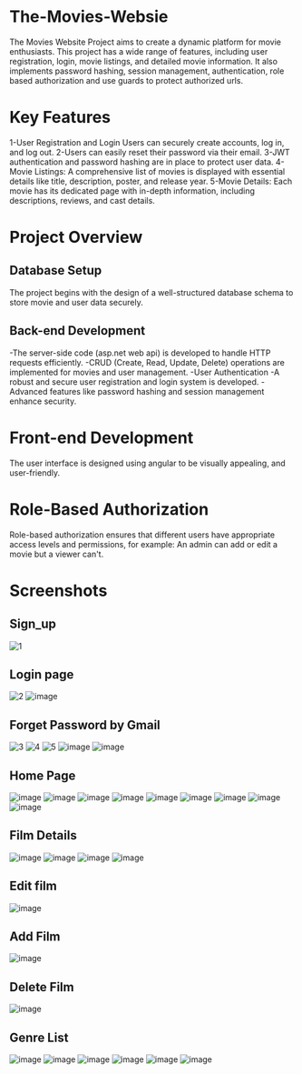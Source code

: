 # The-Movies-Websie

The Movies Website Project aims to create a dynamic platform for movie enthusiasts. This project has a wide range of features, including user registration, login, movie listings, and detailed movie information. It also implements password hashing, session management, authentication, role based authorization and use guards to protect authorized urls.
# Key Features

1-User Registration and Login Users can securely create accounts, log in, and log out.
2-Users can easily reset their password via their email.
3-JWT authentication and password hashing are in place to protect user data.
4-Movie Listings: A comprehensive list of movies is displayed with essential details like title, description, poster, and release year.
5-Movie Details: Each movie has its dedicated page with in-depth information, including descriptions, reviews, and cast details.

# Project Overview
## Database Setup
The project begins with the design of a well-structured database schema to store movie and user data securely.

## Back-end Development
-The server-side code (asp.net web api) is developed to handle HTTP requests efficiently.
-CRUD (Create, Read, Update, Delete) operations are implemented for movies and user management.
-User Authentication
-A robust and secure user registration and login system is developed.
-Advanced features like password hashing and session management enhance security.

# Front-end Development
The user interface is designed using angular to be visually appealing, and user-friendly.

# Role-Based Authorization
Role-based authorization ensures that different users have appropriate access levels and permissions, for example: An admin can add or edit a movie but a viewer can't.

# Screenshots
## Sign_up
![1](https://github.com/nadamohamed2711/Movies_Website/assets/99842002/e6cd7e74-a4ab-409a-a904-eb9eafa1056a)

## Login page
![2](https://github.com/nadamohamed2711/Movies_Website/assets/99842002/a2554eb5-ecf5-406f-a52b-fd335f01a0d6)
![image](https://github.com/nadamohamed2711/Movies_Website/assets/99842002/a07759ae-cdcc-45a4-bdc9-086bb4c352d5)

## Forget Password by Gmail

![3](https://github.com/nadamohamed2711/Movies_Website/assets/99842002/716834df-1657-495f-b7c9-24ae9429c822)
![4](https://github.com/nadamohamed2711/Movies_Website/assets/99842002/a87509a1-73f5-40df-acd8-463f514796b2)
![5](https://github.com/nadamohamed2711/Movies_Website/assets/99842002/fc1d180c-d65a-44a1-9425-5994f2fd63f1)
![image](https://github.com/nadamohamed2711/Movies_Website/assets/99842002/4562279e-36ce-4510-be44-e4a065d4be4f)
![image](https://github.com/nadamohamed2711/Movies_Website/assets/99842002/8e5a4914-5443-4315-9ea3-22408e705384)

## Home Page
![image](https://github.com/nadamohamed2711/Movies_Website/assets/99842002/dc865832-22ff-4448-b806-5dd37f21d66e)
![image](https://github.com/nadamohamed2711/Movies_Website/assets/99842002/84522912-a8d8-4958-8feb-8b6f0e4196b3)
![image](https://github.com/nadamohamed2711/Movies_Website/assets/99842002/9af42574-ec15-44f1-9c0a-34c96a5b7dc5)
![image](https://github.com/nadamohamed2711/Movies_Website/assets/99842002/5c65ecbe-9bd4-4ff8-86eb-0f58d8c3550f)
![image](https://github.com/nadamohamed2711/Movies_Website/assets/99842002/d2bf4e88-1e0c-4f20-9f0f-9051599b6f47)
![image](https://github.com/nadamohamed2711/Movies_Website/assets/99842002/e8f4d7bf-18b0-471b-b29f-340712cbed74)
![image](https://github.com/nadamohamed2711/Movies_Website/assets/99842002/9e6905f7-daec-4165-bdbb-d3eb0844da14)
![image](https://github.com/nadamohamed2711/Movies_Website/assets/99842002/7d764aa4-621a-4e8a-bd8a-ba8ec578f0ab)
![image](https://github.com/nadamohamed2711/Movies_Website/assets/99842002/891322db-4c8a-490f-9598-ffd9a1b6f453)

## Film Details
![image](https://github.com/nadamohamed2711/Movies_Website/assets/99842002/7933b48a-0ca7-4cc9-9ecd-07208e64755e)
![image](https://github.com/nadamohamed2711/Movies_Website/assets/99842002/7843a648-5a71-441b-ab67-8a243428d84c)
![image](https://github.com/nadamohamed2711/Movies_Website/assets/99842002/59b75c2b-870c-4ef5-9946-13bb02c633e9)
![image](https://github.com/nadamohamed2711/Movies_Website/assets/99842002/f8590777-a3b5-4d97-bd90-14a634f2d04a)

## Edit film
![image](https://github.com/nadamohamed2711/Movies_Website/assets/99842002/9df6b2cd-05aa-42b2-8d4f-a5ec3bf12431)
## Add Film
![image](https://github.com/nadamohamed2711/Movies_Website/assets/99842002/f4b39473-2d1b-43d6-916d-2c27fbb2c573)
## Delete Film
![image](https://github.com/nadamohamed2711/Movies_Website/assets/99842002/32a8c71c-29c9-4028-a507-6bd1da6348c5)
## Genre List
![image](https://github.com/nadamohamed2711/Movies_Website/assets/99842002/511df27c-0ddb-4651-9c74-90bdca9d6e28)
![image](https://github.com/nadamohamed2711/Movies_Website/assets/99842002/ab345c3d-36c8-4bf9-87b1-dcf4aa19a857)
![image](https://github.com/nadamohamed2711/Movies_Website/assets/99842002/24da2202-3730-4052-aff3-22227a2ed2b0)
![image](https://github.com/nadamohamed2711/Movies_Website/assets/99842002/ac210264-d2a4-46d8-a611-4eece4620c4a)
![image](https://github.com/nadamohamed2711/Movies_Website/assets/99842002/e21da0f1-2f3a-4181-848c-0f2263aa434e)
![image](https://github.com/nadamohamed2711/Movies_Website/assets/99842002/ecdb5431-48fc-45e0-97ca-1981f1c369e1)




